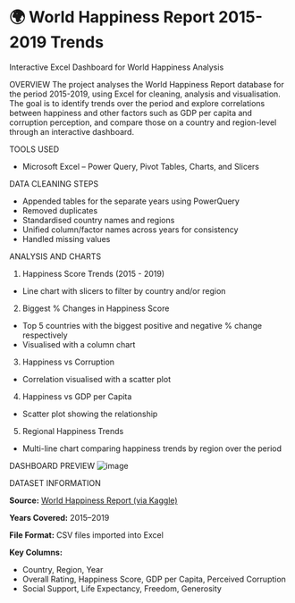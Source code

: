 # 🌍 World Happiness Report 2015-2019 Trends
Interactive Excel Dashboard for World Happiness Analysis

OVERVIEW
The project analyses the World Happiness Report database for the period 2015-2019, using Excel for cleaning, analysis and visualisation.
The goal is to identify trends over the period and explore correlations between happiness and other factors such as GDP per capita and corruption perception, and compare those on 
a country and region-level through an interactive dashboard.

TOOLS USED
- Microsoft Excel – Power Query, Pivot Tables, Charts, and Slicers

DATA CLEANING STEPS
- Appended tables for the separate years using PowerQuery
- Removed duplicates
- Standardised country names and regions
- Unified column/factor names across years for consistency
- Handled missing values

ANALYSIS AND CHARTS
1. Happiness Score Trends (2015 - 2019)
- Line chart with slicers to filter by country and/or region

2. Biggest % Changes in Happiness Score
- Top 5 countries with the biggest positive and negative % change respectively
- Visualised with a column chart

3. Happiness vs Corruption
- Correlation visualised with a scatter plot

4. Happiness vs GDP per Capita
- Scatter plot showing the relationship

5. Regional Happiness Trends
- Multi-line chart comparing happiness trends by region over the period

DASHBOARD PREVIEW
![image](https://github.com/user-attachments/assets/d550fb72-522d-47b5-8053-d5ec0c6ed291)

DATASET INFORMATION

**Source:** [World Happiness Report (via Kaggle)](https://www.kaggle.com/datasets/unsdsn/world-happiness/data)

**Years Covered:** 2015–2019

**File Format:** CSV files imported into Excel

**Key Columns:** 

- Country, Region, Year
- Overall Rating, Happiness Score, GDP per Capita, Perceived Corruption
- Social Support, Life Expectancy, Freedom, Generosity






